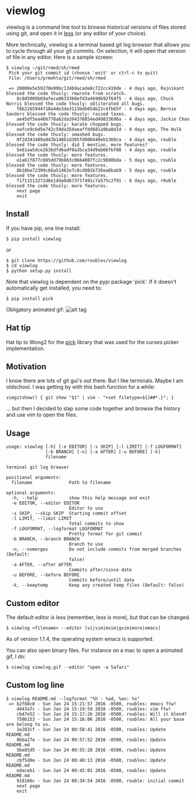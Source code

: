 # viewlog

viewlog is a command line tool to browse historical versions of files stored using git, and open it in [less](https://en.wikipedia.org/wiki/Less_(Unix)) (or any editor of your choice). 

More technically, viewlog is a terminal based git log browser that allows you to cycle through all your git commits. On selection, it will open that version of file in any editor. Here is a sample screen:
```
$ viewlog ~/git/rmed/sh/rmed
 Pick your git commit id (choose 'exit' or ctrl-c to quit)
 File: /Users/prmehta/git/rmed/sh/rmed

 => 20000e5e59270e99bc134b9acade8c722cc410de - 4 days ago, Rajnikant blessed the code thusly: rewrote from scratch.
    8c0d5009b69afeca06333b8efd3a4690b92f64f5 - 4 days ago, Chuck Norris blessed the code thusly: obliterated all bugs.
    f8b2265944f10a4de3de3113bdb654b22c4fb65f - 4 days ago, Bernie Sanders blessed the code thusly: raised taxes.
    ae45df5ea466778a62da394370854ed49833696a - 4 days ago, Jackie Chan blessed the code thusly: karate chopped bugs.
    eafce9c6d5e742c59da35daeaffdd681a9ba8d14 - 4 days ago, The Hulk blessed the code thusly: smashed bugs.
    0f2d343409a843b14861d385fd000440eb1360ca - 4 days ago, rouble blessed the code thusly: did I mention, more features?
    5e61aa5dce263bdfd6adf0a3bca34d9ab66fbf08 - 4 days ago, rouble blessed the code thusly: more features.
    e1a61f877c085dd79b863c0664007fc2c9880bda - 5 days ago, rouble blessed the code thusly: more features.
    8b10be72399c66a51462e7c8cd801b726ea6bab9 - 5 days ago, rouble blessed the code thusly: more features.
    f1711513272d8e1dda0db73f1f491c7a575c2f91 - 6 days ago, r0uble blessed the code thusly: more features.
    next page
    exit

```

## Install
If you have pip, one line install:
```
$ pip install viewlog
```
or
```
$ git clone https://github.com/roubles/viewlog
$ cd viewlog
$ python setup.py install
```
Note that viewlog is dependent on the pypi package 'pick'. If it doesn't automatically get installed, you need to:
```
$ pip install pick
```

Obligatory animated gif:
![alt tag](https://raw.github.com/roubles/viewlog/master/doc/viewlog.gif)

## Hat tip
Hat tip to Wong2 for the [pick](https://github.com/wong2/pick) library that was used for the curses picker implementation.

## Motivation
I know there are lots of git gui's out there. But I like terminals. Maybe I am oldschool. I was getting by with this bash function for a while:
```
vimgitshow() { git show "$1" | vim - "+set filetype=${1##*.}"; }
```
... but then I decided to slap some code together and browse the history and use vim to open the files.

## Usage
```
usage: viewlog [-h] [-e EDITOR] [-s SKIP] [-l LIMIT] [-f LOGFORMAT]
               [-b BRANCH] [-n] [-a AFTER] [-u BEFORE] [-k]
               filename

terminal git log browser

positional arguments:
  filename              Path to filename

optional arguments:
  -h, --help            show this help message and exit
  -e EDITOR, --editor EDITOR
                        Editor to use
  -s SKIP, --skip SKIP  Starting commit offset
  -l LIMIT, --limit LIMIT
                        Total commits to show
  -f LOGFORMAT, --logformat LOGFORMAT
                        Pretty format for git commit
  -b BRANCH, --branch BRANCH
                        Branch to use
  -n, --nomerges        Do not include commits from merged branches (Default:
                        false)
  -a AFTER, --after AFTER
                        Commits after/since date
  -u BEFORE, --before BEFORE
                        Commits before/until date
  -k, --keeptemp        Keep any created temp files (Default: false)

```

## Custom editor
The default editor is less (remember, less is more), but that can be changed.
```
$ viewlog <filename> --editor [vi|vim|mvim|gvim|more|emacs]
```
As of version 1.1.4, the operating system emacs is supported.

You can also open binary files. For instance on a mac to open a animated gif, I do:
```
$ viewlog viewlog.gif --editor "open -a Safari"
```

## Custom log line
```
$ viewlog README.md --logformat "%h - %ad, %an: %s"
 => b2f88c8 - Sun Jan 24 15:21:57 2016 -0500, roubles: emacs ftw!
    d443a7c - Sun Jan 24 15:19:59 2016 -0500, roubles: vim ftw!
    cb47e52 - Sun Jan 24 15:17:26 2016 -0500, roubles: Will it blend?
    750b153 - Sun Jan 24 15:16:06 2016 -0500, roubles: All your base are belong to us.
    1e283cf - Sun Jan 24 00:58:41 2016 -0500, roubles: Update README.md
    8bba27e - Sun Jan 24 00:57:52 2016 -0500, roubles: Update README.md
    5be85d5 - Sun Jan 24 00:55:28 2016 -0500, roubles: Update README.md
    cbf5d8e - Sun Jan 24 00:48:13 2016 -0500, roubles: Update README.md
    edaceb1 - Sun Jan 24 00:45:01 2016 -0500, roubles: Update README.md
    918166c - Sun Jan 24 00:34:54 2016 -0500, rouble: initial commit
    next page
    exit
```
